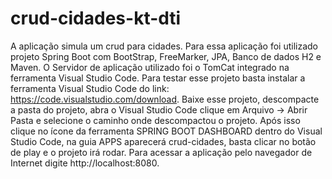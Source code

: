 # crud-cidades-kt-dti

A aplicação simula um crud para cidades. Para essa aplicação foi utilizado projeto Spring Boot com BootStrap, FreeMarker, JPA, Banco de dados H2 e Maven. O Servidor de aplicação utilizado foi o TomCat integrado na ferramenta Visual Studio Code. Para testar esse projeto basta instalar a ferramenta Visual Studio Code do link: https://code.visualstudio.com/download. Baixe esse projeto, descompacte a pasta do projeto, abra o Visual Studio Code clique em Arquivo -> Abrir Pasta e selecione o caminho onde descompactou o projeto. Após isso clique no ícone da ferramenta SPRING BOOT DASHBOARD dentro do Visual Studio Code, na guia APPS aparecerá crud-cidades, basta clicar no botão de play e o projeto irá rodar. Para acessar a aplicação pelo navegador de Internet digite http://localhost:8080.
